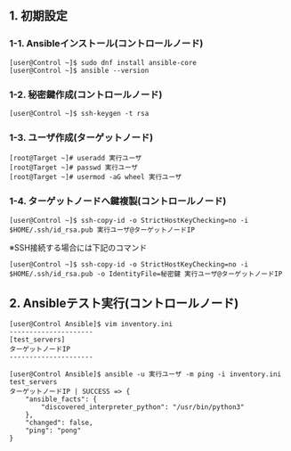 ## 1. 初期設定
### 1-1. Ansibleインストール(コントロールノード)
```
[user@Control ~]$ sudo dnf install ansible-core
[user@Control ~]$ ansible --version
```

### 1-2. 秘密鍵作成(コントロールノード)
```
[user@Control ~]$ ssh-keygen -t rsa
```

### 1-3. ユーザ作成(ターゲットノード)
```
[root@Target ~]# useradd 実行ユーザ
[root@Target ~]# passwd 実行ユーザ
[root@Target ~]# usermod -aG wheel 実行ユーザ
```

### 1-4. ターゲットノードへ鍵複製(コントロールノード)
```
[user@Control ~]$ ssh-copy-id -o StrictHostKeyChecking=no -i $HOME/.ssh/id_rsa.pub 実行ユーザ@ターゲットノードIP
```
※SSH接続する場合には下記のコマンド
```
[user@Control ~]$ ssh-copy-id -o StrictHostKeyChecking=no -i $HOME/.ssh/id_rsa.pub -o IdentityFile=秘密鍵 実行ユーザ@ターゲットノードIP
```

## 2. Ansibleテスト実行(コントロールノード)
```
[user@Control Ansible]$ vim inventory.ini
---------------------
[test_servers]
ターゲットノードIP
---------------------

[user@Control Ansible]$ ansible -u 実行ユーザ -m ping -i inventory.ini test_servers
ターゲットノードIP | SUCCESS => {
    "ansible_facts": {
        "discovered_interpreter_python": "/usr/bin/python3"
    },
    "changed": false,
    "ping": "pong"
}
```